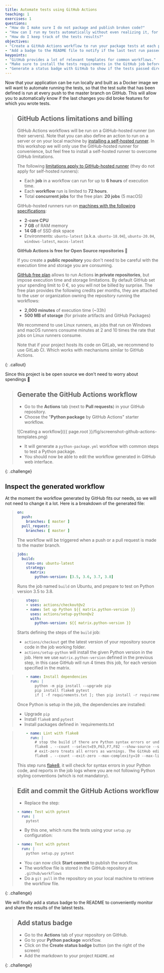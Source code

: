 ```yaml
---
title: Automate tests using GitHub Actions
teaching: 1
exercises: 1
questions:
- "How do I make sure I do not package and publish broken code?"
- "How can I run my tests automatically without even realizing it, for free, on someone else machine?"
- "How do I keep track of the tests results?"
objectives:
- "Create a GitHub Actions workflow to run your package tests at each push to the master branch."
- "Add a badge to the README file to notify if the last test run passed."
keypoints:
- "GitHub provides a lot of relevant templates for common workflows."
- "Make sure to install the tests requirements in the GitHub job before running the tests."
- "Generate a status badge with GitHub to show if the tests passed directly in your README."
---
```


Now that your application can be run locally and built as a Docker image we will want to automate running the tests, so that the test suite that has been defined is run at every push to the master branch on GitHub. This will allow you to automatically know if the last changes you did broke features for which you wrote tests.

> ## GitHub Actions limitations and billing
>
> GitHub Actions workflows will be run on a GitHub-hosted runner (on their servers). Note that you can also define an action to run on a server or on your local machine by [installing a self-hosted runner](https://help.github.com/en/actions/hosting-your-own-runners/about-self-hosted-runners). In this workshop we will only use the GitHub-hosted runner for convenience, but feel free to install a self-hosted runner to overcome GitHub limitations.
>
> The following [limitations apply to GitHub-hosted runner](https://help.github.com/en/actions/getting-started-with-github-actions/about-github-actions#usage-limits) (they do not apply for self-hosted runners):
>
> * Each **job** in a workflow can run for up to **6 hours** of execution time.
> * Each **workflow** run is limited to **72 hours**.
> * Total **concurrent jobs** for the free plan: **20 jobs** (5 macOS)
>
> GitHub-hosted runners run on [machines with the following specifications](https://help.github.com/en/actions/reference/virtual-environments-for-github-hosted-runners):
>
> * **2-core CPU**
> * **7 GB** of RAM memory
> * **14 GB** of SSD disk space
> * Environments: `ubuntu-latest` (a.k.a. `ubuntu-18.04`), `ubuntu-20.04`, `windows-latest`, `macos-latest`
>
> **GitHub Actions is free for Open Source repositories 💸** 
>
> If you create a **public repository** you don't need to be careful with the execution time and storage you are consuming.
>
> [GitHub free plan](https://help.github.com/en/github/setting-up-and-managing-billing-and-payments-on-github/about-billing-for-github-actions) allows to run Actions **in private repositories**, but impose execution time and storage limitations. By default GitHub set your spending limit to 0 €, so you will not be billed by surprise. The free plan provides the following credits per months, they are attached to the user or organization owning the repository running the workflows:
>
> * **2,000 minutes** of execution time (~33h)
> * **500 MB of storage** (for private artifacts and GitHub Packages)
>
> We recommend to use Linux runners, as jobs that run on Windows and macOS runners consume minutes at 2 and 10 times the rate that jobs on Linux runners consume.
>
> Note that if your project hosts its code on GitLab, we recommend to use GitLab CI. Which works with mechanisms similar to GitHub Actions.
>
{: .callout}

Since this project is be open source we don't need to worry about spendings 💸


> ## Generate the GitHub Actions workflow
>
> *   Go to the **Actions** tab (next to **Pull requests**) in your GitHub repository.
> *   Choose the "**Python package** by GitHub Actions" starter workflow.
>
> ![Creating a workflow]({{ page.root }}/fig/screenshot-github-actions-templates.png)
>
> *   It will generate a `python-package.yml` workflow with common steps to test a Python package.
> *   You should now be able to edit the workflow generated in GitHub web interface.
>
{: .challenge}

## Inspect the generated workflow

At the moment the workflow generated by GitHub fits our needs, so we will not need to change it a lot. Here is a breakdown of the generated file:

> ```yaml
> on:
>   push:
>     branches: [ master ]
>   pull_request:
>     branches: [ master ]
> ```
>
> The workflow will be triggered when a push or a pull request is made to the master branch.

> ```yaml
> jobs:
>   build:
>     runs-on: ubuntu-latest
>     strategy:
>       matrix:
>         python-version: [3.5, 3.6, 3.7, 3.8]
> ```
>
> Runs the job named `build` on Ubuntu, and prepare to test on Python version 3.5 to 3.8.

> ```yaml
>     steps:
>     - uses: actions/checkout@v2
>     - name: Set up Python ${{ matrix.python-version }}
>       uses: actions/setup-python@v2
>       with:
>         python-version: ${{ matrix.python-version }}
> ```
>
> Starts defining the steps of the `build` job:
>
> * `actions/checkout` get the latest version of your repository source code in the job working folder.
> * `actions/setup-python` will install the given Python version in the job. Here we use `matrix.python-version` defined in the previous step, in this case GitHub will run 4 times this job, for each version specified in the matrix.

> ```yaml
>     - name: Install dependencies
>       run: |
>         python -m pip install --upgrade pip
>         pip install flake8 pytest
>         if [ -f requirements.txt ]; then pip install -r requirements.txt; fi
> ```
>
> Once Python is setup in the job, the dependencies are installed:
>
> * Upgrade `pip`
> * Install `flake8` and `pytest`
> * Install packages defined in `requirements.txt

> ```yaml
>     - name: Lint with flake8
>       run: |
>         # stop the build if there are Python syntax errors or undefined names
>         flake8 . --count --select=E9,F63,F7,F82 --show-source --statistics
>         # exit-zero treats all errors as warnings. The GitHub editor is 127 chars wide
>         flake8 . --count --exit-zero --max-complexity=10 --max-line-length=127 --statistics
> ```
>
> This step runs [flake8](https://flake8.pycqa.org/en/latest/), it will check for syntax errors in your Python code, and reports in the job logs where you are not following Python styling conventions (which is not mandatory).

> ## Edit and commit the GitHub Actions workflow
>
> *   Replace the step:
>
> ```yaml
> - name: Test with pytest
>   run: |
>     pytest
> ```
>
> * By this one, which runs the tests using your `setup.py` configuration:
>
> ```yaml
> - name: Test with pytest
>   run: |
>     python setup.py pytest
> ```
>
> * You can now click **Start commit** to publish the workflow.
> * The workflow file is stored in the GitHub repository at `.github/workflows`
> * Do a `git pull` in the repository on your local machine to retrieve the workflow file.
>
{: .challenge}

We will finally add a status badge to the README to conveniently monitor and share the results of the latest tests.

> ## Add status badge
>
> *   Go to the **Actions** tab of your repository on GitHub.
> *   Go to your **Python package** workflow.
> *   Click on the **Create status badge** button (on the right of the screen)
> *   Add the markdown to your project `README.md`
>
{: .challenge}
